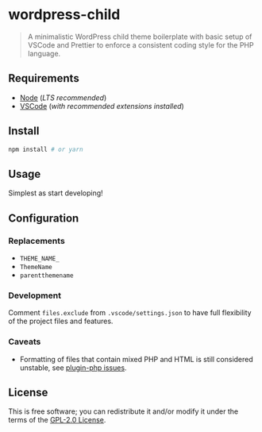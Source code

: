 # wordpress-child

> A minimalistic WordPress child theme boilerplate with basic setup of VSCode and Prettier to enforce a consistent coding style for the PHP language.

## Requirements

- [Node](https://nodejs.org/) (_LTS recommended_)
- [VSCode](https://code.visualstudio.com/) (_with recommended extensions installed_)

## Install

```sh
npm install # or yarn
```

## Usage

Simplest as start developing!

## Configuration

### Replacements

- `THEME_NAME_`
- `ThemeName`
- `parentthemename`

### Development

Comment `files.exclude` from `.vscode/settings.json` to have full flexibility of the project files and features.

### Caveats

- Formatting of files that contain mixed PHP and HTML is still considered unstable, see [plugin-php issues](https://github.com/prettier/plugin-php/issues?q=is%3Aissue+is%3Aopen+sort%3Aupdated-desc+label%3Ainline).

## License

This is free software; you can redistribute it and/or modify it under the terms of the [GPL-2.0 License](LICENSE).
